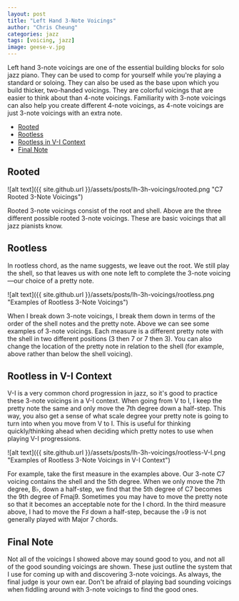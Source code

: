 ```yaml
---
layout: post
title: "Left Hand 3-Note Voicings"
author: "Chris Cheung"
categories: jazz
tags: [voicing, jazz]
image: geese-v.jpg
---
```


Left hand 3-note voicings are one of the essential building blocks for solo jazz piano. They can be used to comp for yourself while you're playing a standard or soloing. They can also be used as the base upon which you build thicker, two-handed voicings. They are colorful voicings that are easier to think about than 4-note voicings. Familiarity with 3-note voicings can also help you create different 4-note voicings, as 4-note voicings are just 3-note voicings with an extra note.

- [Rooted](#rooted)
- [Rootless](#rootless)
- [Rootless in V-I Context](#rootless-in-v-i-context)
- [Final Note](#final-note)

## Rooted

![alt text]({{ site.github.url }}/assets/posts/lh-3h-voicings/rooted.png "C7 Rooted 3-Note Voicings")

Rooted 3-note voicings consist of the root and shell. Above are the three different possible rooted 3-note voicings. These are basic voicings that all jazz pianists know.

## Rootless

In rootless chord, as the name suggests, we leave out the root. We still play the shell, so that leaves us with one note left to complete the 3-note voicing&mdash;our choice of a pretty note. 

![alt text]({{ site.github.url }}/assets/posts/lh-3h-voicings/rootless.png "Examples of Rootless 3-Note Voicings")

When I break down 3-note voicings, I break them down in terms of the order of the shell notes and the pretty note. Above we can see some examples of 3-note voicings. Each measure is a different pretty note with the shell in two different positions (3 then 7 or 7 then 3). You can also change the location of the pretty note in relation to the shell (for example, above rather than below the shell voicing).

## Rootless in V-I Context

V-I is a very common chord progression in jazz, so it's good to practice these 3-note voicings in a V-I context. When going from V to I, I keep the pretty note the same and only move the 7th degree down a half-step. This way, you also get a sense of what scale degree your pretty note is going to turn into when you move from V to I. This is useful for thinking quickly/thinking ahead when deciding which pretty notes to use when playing V-I progressions.

![alt text]({{ site.github.url }}/assets/posts/lh-3h-voicings/rootless-V-I.png "Examples of Rootless 3-Note Voicings in V-I Context")

For example, take the first measure in the examples above. Our 3-note C7 voicing contains the shell and the 5th degree. When we only move the 7th degree, B&#9837;, down a half-step, we find that the 5th degree of C7 becomes the 9th degree of Fmaj9. Sometimes you may have to move the pretty note so that it becomes an acceptable note for the I chord. In the third measure above, I had to move the F&#9839; down a half-step, because the &#9837;9 is not generally played with Major 7 chords.

## Final Note
Not all of the voicings I showed above may sound good to you, and not all of the good sounding voicings are shown. These just outline the system that I use for coming up with and discovering 3-note voicings. As always, the final judge is your own ear. Don't be afraid of playing bad sounding voicings when fiddling around with 3-note voicings to find the good ones.